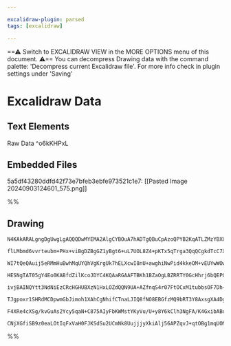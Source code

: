 ```yaml
---

excalidraw-plugin: parsed
tags: [excalidraw]

---
```

==⚠  Switch to EXCALIDRAW VIEW in the MORE OPTIONS menu of this document. ⚠== You can decompress Drawing data with the command palette: 'Decompress current Excalidraw file'. For more info check in plugin settings under 'Saving'


# Excalidraw Data
## Text Elements
Raw Data ^o6kKHPxL

## Embedded Files
5a5df43280ddfd42f73e7bfeb3ebfe973521c1e7: [[Pasted Image 20240903124601_575.png]]

%%
## Drawing
```compressed-json
N4KAkARALgngDgUwgLgAQQQDwMYEMA2AlgCYBOuA7hADTgQBuCpAzoQPYB2KqATLZMzYBXUtiRoIACyhQ4zZAHoFAc0JRJQgEYA6bGwC2CgF7N6hbEcK4OCtptbErHALRY8RMpWdx8Q1TdIEfARcZgRmBShcZQUebQAWbQAGGjoghH0EDihmbgBtcDBQMBKIEm4IABkYQgBJAA4ALQBWAGFCAEEAUQA5AE4AdiT9AAliAEYAfVJUkshYRArCfWik

flLMbmd6vvrteubm+PHx+viBgDZBgGZ1yBgt6+uL7UOL8Z4+pKTx5qTrga3QqQCgkdTcC7XJLJQ7jAFneLvX53KQIQjKaTceJ9cYo6zKYLcJIo5hQUhsADWCFabHwbBmEjJ1mYcFwgWys1Kmlw2ApynJQg4xBpdIZ6CZHBZbKyUE5kAAZoR8PgAMqwQkSQQeOUQUnkqkAdTBkm4fGBurJlIQapgGvQWvKKIFGI44VyaFx5rYrOwageHu+KP5wjgt

WI7tQeQAuij5eRMmHuBwhMqUYQhVgKrgUk7hELXcwI8nU+awghiNwPid4kkeOM+vEUYwWOwuGgdk2mKxOD1OGIsTjrjWoRc08wACLpKDl7jyghhFGaPPELrBTLZIsp/AooRwYi4acVj0DHjNJ7NcYXK8AlFEDgUpNb29sXkztBz/AL0tRKBCCMQRAhXTZQdUVYJEwkZpcGaYh5Xia4eHqJJiFg4h4h4eVAQQAZNHlBBNGufC8JuZo62wcZsJ1Zh3

HESNgTAT05gY4Eo0KABfdZilKcoJDYC4KQAaRGAAFTBKh1BZaOgLBZRRTY0GcHhrj6bQEPGb5mguT4tP+RtzX9VBLm0BtrnrPoh3iHY4WaFFQWIcE0D6FSeAGJyeB4SyzwvTSUUkNEMVlNBTzxDgCVo4lv31alaXpCoAGIKMStZzW5Xlg0FYUYrFaByElVl2Vk80wNVdUpIdCsSUtQ1jVNSqoptO1dVpR1zWdSQCwjRjSm9Hk/UrQNzXS0Nw3yGM

ivjBAINQYtt3NdNiEzCRcHGHUBXzN1HxLOZdQQN9UA+AZfnqS4r07FtOCxM1tubbsOF7Dh+yCpJXOuZp6kvK7uInKc9o/L9tqXDLVwyGVNy20pd33Q9KxPM9XvGAZEUvW90wfNAZufV8j1QP6EBRadMEC9AACVKFQccD1wVbKAAFRkipSYocnKdAzgoBVQgjFongIu2+U2YAMVwfQlQMmzzQJqAOiIZQ23QYJ5UK66mCgcwCGl9E5egb0dT0bJcH

TJgpoxr1SHRdMCDpwmGbJimoh1XAhCgNhifCTnaLJIQ8fNO8EBGfzMQ9bRT3Y8AxsgXA4DgNUD1orjoD8zIKhlzF1gYQgEAoAAhHk+TWzLRXi+Vi5LzkIGwEQCtqad9DVKKRViiQEoQJKy4r0gq5rnO0vzhvsolKUCrbyuZWrjIBaVErbTK5qKsKcuR+yMfa6qhAjXsk0grT9vO4yOurQamftW3xeoGX4nhBdDaPRPjvR5rgB5H0+oDXnIB3+/x8

F4XRe4cXSg/kvGuAs2Ycy5qaN+C875AIyFbKWMstYKyVu/U+y8Y6kClh3NgFA/K4GxibABqCa5dCFB0LBOCQjYwgGyckVBb6730GQ2hNN4BSXzmXai5JlQAA1uB9AuNCJI2IkKIXGIibEelSicNpPgAAmhCJS2hASnmOicC42IzxpyMGwAw3AuKQHoAQL2RJ9jnAGGedi9DP76AvhlDqFR2Fp35CQMB3NIHOOIGqBAcA/5OLNsQAAsmwBaJDcCaG

CNjXGfiSB9z0eaLOtIqFxVaH0FJKSdSu2UCmNk8UujjjyXkiAlj56APZqvJ+qtOBg1mqUOMwsECuwzGbUKcTtpZDCRE7gntvbbWwEQHxaBukog4PUrppAvYomEFAX2YyvbFO6poAAVggbAOQVQjLgEEkJIzwm/XnD0iOqzCCMBpjo/ArTSiSQqGEYIRyLoogrqSAwLDFjoyfD7F8VJIn7NvKEKWRyTlnM2vgUOYAOJ0DAuEPRbEQBsSAA===
```
%%